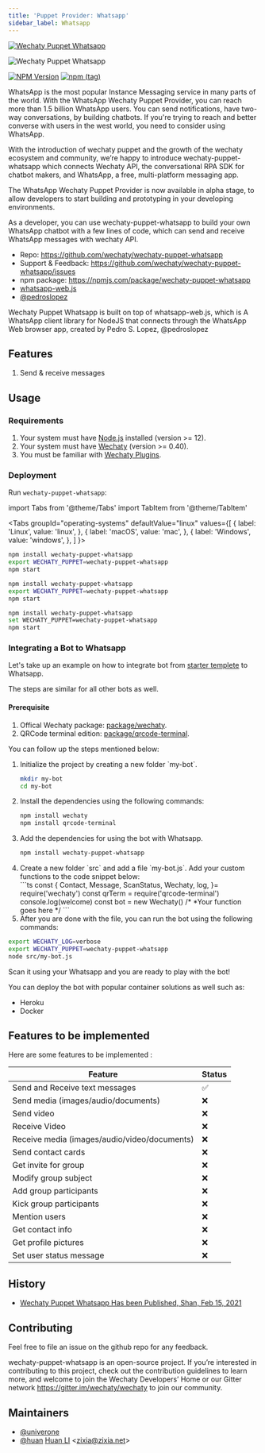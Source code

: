 ```yaml
---
title: 'Puppet Provider: Whatsapp'
sidebar_label: Whatsapp
---
```


[![Wechaty Puppet Whatsapp](https://img.shields.io/badge/Puppet-Whatsapp-blueviolet)](whatsapp)

![Wechaty Puppet Whatsapp](https://raw.githubusercontent.com/wechaty/wechaty-puppet-whatsapp/HEAD/docs/images/wechaty-puppet-whatsapp.png)

[![NPM Version](https://badge.fury.io/js/wechaty-puppet-whatsapp.svg)](https://badge.fury.io/js/wechaty-puppet-whatsapp)
[![npm (tag)](https://img.shields.io/npm/v/wechaty-puppet-whatsapp/next.svg)](https://www.npmjs.com/package/wechaty-puppet-whatsapp?activeTab=versions)

WhatsApp is the most popular Instance Messaging service in many parts of the world. With the WhatsApp Wechaty Puppet Provider, you can reach more than 1.5 billion WhatsApp users. You can send notifications, have two-way conversations, by building chatbots. If you're trying to reach and better converse with users in the west world, you need to consider using WhatsApp.

With the introduction of wechaty puppet and the growth of the wechaty ecosystem and community, we’re happy to introduce wechaty-puppet-whatsapp which connects Wechaty API, the conversational RPA SDK for chatbot makers, and WhatsApp, a free, multi-platform messaging app.

The WhatsApp Wechaty Puppet Provider is now available in alpha stage, to allow developers to start building and prototyping in your developing environments.

As a developer, you can use wechaty-puppet-whatsapp to build your own WhatsApp chatbot with a few lines of code, which can send and receive WhatsApp messages with wechaty API.

- Repo: <https://github.com/wechaty/wechaty-puppet-whatsapp>
- Support & Feedback: <https://github.com/wechaty/wechaty-puppet-whatsapp/issues>
- npm package: <https://npmjs.com/package/wechaty-puppet-whatsapp>
- [whatsapp-web.js](https://github.com/pedroslopez/whatsapp-web.js)
- [@pedroslopez](https://github.com/pedroslopez)

Wechaty Puppet Whatsapp is built on top of whatsapp-web.js, which is A WhatsApp client library for NodeJS that connects through the WhatsApp Web browser app, created by Pedro S. Lopez, @pedroslopez

## Features

1. Send & receive messages

## Usage

### Requirements

1. Your system must have [Node.js](https://nodejs.org/en/download/package-manager/) installed (version >= 12).
2. Your system must have [Wechaty](https://github.com/wechaty/wechaty) (version >= 0.40).
3. You must be familiar with [Wechaty Plugins](https://www.npmjs.com/package/wechaty-plugin-contrib).

### Deployment

Run `wechaty-puppet-whatsapp`:

<!-- MDX import -->
import Tabs from '@theme/Tabs'
import TabItem from '@theme/TabItem'

<Tabs
  groupId="operating-systems"
  defaultValue="linux"
  values={[
    { label: 'Linux',   value: 'linux', },
    { label: 'macOS',   value: 'mac', },
    { label: 'Windows', value: 'windows', },
  ]
}>

<TabItem value="linux">

```sh
npm install wechaty-puppet-whatsapp
export WECHATY_PUPPET=wechaty-puppet-whatsapp
npm start
```

</TabItem>
<TabItem value="mac">

```sh
npm install wechaty-puppet-whatsapp
export WECHATY_PUPPET=wechaty-puppet-whatsapp
npm start
```

</TabItem>
<TabItem value="windows">

```sh
npm install wechaty-puppet-whatsapp
set WECHATY_PUPPET=wechaty-puppet-whatsapp
npm start
```

</TabItem>
</Tabs>

### Integrating a Bot to Whatsapp

Let's take up an example on how to integrate bot from [starter templete](https://github.com/wechaty/wechaty-getting-started) to Whatsapp.

The steps are similar for all other bots as well.

#### Prerequisite

1. Offical Wechaty package: [package/wechaty](https://www.npmjs.com/package/wechaty).
2. QRCode terminal edition: [package/qrcode-terminal](https://www.npmjs.com/package/qrcode-terminal).

You can follow up the steps mentioned below:

<ol><li> Initialize the project by creating a new folder `my-bot`.</li>

```bash
mkdir my-bot
cd my-bot
```

<li> Install the dependencies using the following commands:</li>

```bash
npm install wechaty
npm install qrcode-terminal
```

<li> Add the dependencies for using the bot with Whatsapp.</li>

```bash
npm install wechaty-puppet-whatsapp
```

<li> Create a new folder `src` and add a file `my-bot.js`. Add your custom functions to the code snippet below:</li>
```ts
const {
  Contact,
  Message,
  ScanStatus,
  Wechaty,
  log,
}= require('wechaty')
const qrTerm = require('qrcode-terminal')
console.log(welcome)
const bot = new Wechaty()
/*
 *Your function goes here
 */
```

<li> After you are done with the file, you can run the bot using the following commands:</li></ol>

```bash
export WECHATY_LOG=verbose
export WECHATY_PUPPET=wechaty-puppet-whatsapp
node src/my-bot.js
```

Scan it using your Whatsapp and you are ready to play with the bot!

You can deploy the bot with popular container solutions as well such as:

* Heroku
* Docker

## Features to be implemented

Here are some features to be implemented :

Feature|Status
---|---
Send and Receive text messages|✅
Send media (images/audio/documents)|❌
Send video|❌
Receive Video|❌
Receive media (images/audio/video/documents)|❌
Send contact cards|❌
Get invite for group|❌
Modify group subject|❌
Add group participants|❌
Kick group participants|❌
Mention users|❌
Get contact info|❌
Get profile pictures|❌
Set user status message|❌

## History

- [Wechaty Puppet Whatsapp Has been Published, Shan, Feb 15, 2021](https://wechaty.js.org/2021/02/15/publishment-of-wechaty-whatapp-puppet/)

## Contributing

Feel free to file an issue on the github repo for any feedback.

wechaty-puppet-whatsapp is an open-source project. If you’re interested in contributing to this project, check out the contribution guidelines to learn more, and welcome to join the Wechaty Developers’ Home or our Gitter network <https://gitter.im/wechaty/wechaty> to join our community.

## Maintainers

- [@univerone](https://wechaty.js.org/contributors/univerone)
- [@huan](https://github.com/huan) [Huan LI](http://linkedin.com/in/zixia) \<zixia@zixia.net\>
